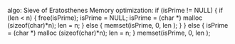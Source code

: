 algo: Sieve of Eratosthenes 
Memory optimization:
		if (isPrime != NULL) {
            if (len < n) {
                free(isPrime);
                isPrime = NULL;
                isPrime = (char *) malloc (sizeof(char)*n);
                len = n;
            } else {
                memset(isPrime, 0, len );
            }
        } else {
            isPrime = (char *) malloc (sizeof(char)*n);
            len = n;
        }
        memset(isPrime, 0, len );